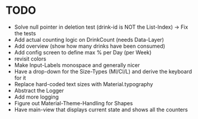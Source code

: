 # TODO

- Solve null pointer in deletion test (drink-id is NOT the List-Index) -> Fix the tests
- Add actual counting logic on DrinkCount (needs Data-Layer)
- Add overview (show how many drinks have been consumed)
- Add config screen to define max % per Day (per Week)
- revisit colors
- Make Input-Labels monospace and generally nicer
- Have a drop-down for the Size-Types (Ml/Cl/L) and derive the keyboard for it
- Replace hard-coded text sizes with Material.typography
- Abstract the Logger
- Add more logging
- Figure out Material-Theme-Handling for Shapes
- Have main-view that displays current state and shows all the counters
